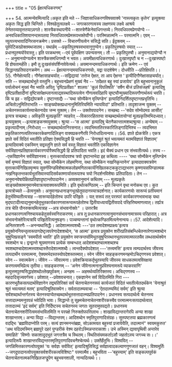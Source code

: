+++
title = "05 ईक्षत्यधिकरणम्"

+++
54. आत्मन्येवमित्यादि।अकृत इति मते -- जिज्ञासाधिकरणविषयवाक्ये 'नास्त्यकृतः कृतेन' इत्युक्त्या अकृतः सिद्ध इति चिन्तिते। विश्वहेतुत्वलक्ष्ये -- जगत्कारणत्वस्य लक्षणस्य लक्ष्ये आश्रये तेनेतरव्यावृत्ततयाऽवगते। शास्त्रैकस्थापनीये --शास्त्रेणैकेनेवाधिगन्तव्ये। निरवधिपरमप्रेणयोग्ये --अनवधिकातिशयानन्दरूपतया निरवधिपरमप्रेमरूपभक्तेर्योग्ये। परस्मिन्नात्मनि -- परमात्मनि। एवम् --व्युत्पत्त्यभावादिनिरसनक्रमेण। प्रसक्ते -- विचारणीयत्वेन संसिद्धे सति। ईदृक्त्वम् -- पूर्वपेटिकाप्रोक्तमथजातम्। यथार्हम् --प्रकृतिपुरुषस्वभावानुगुण्येन। प्रकृतिपुरुषयोः स्यात् ---प्रधानपुरुषयोरेवास्तु। इति परकथनम् --एवं पूर्वपक्षिण उपन्यसनम्। तौ -- प्रकृतिपुरुषौ। अनुमानाद्ययोग्यौ न -- अनुमानयोग्यत्वेन शास्त्रैकसमधिगम्यौ न भवतः। अयमीक्षत्यधिकरणार्थः। दुःखास्पृष्टौ च न --दुःखास्पष्टो हि ज्ञेयतामर्हति। इमौ तु दुःखसंसंपर्शिनावेवेत्यर्थः। अयमानन्दमयाधिकरणार्थः। इति क्रमेण -- एवं सिद्धान्तप्रतिपादनक्रमेण। अथ -- ईक्षत्यानन्दमयाधिकरणयोः, यद्वा पादशेषेण। दोधवीति --प्रतिक्षिपति।।55. गौणेक्षेत्यादि। गौणेक्षासाहचर्यात् --सद्विद्यायां 'तत्तेज ऐक्षत, ता आप ऐक्षन्त ' इत्यीदिगौणेक्षासाहचर्यात्। सति -- सच्छब्दार्थभूते वस्तुनि। बहुभवनप्रेक्षणं मुख्यं नैव -- 'तदैक्षत बहु स्यां प्रजायेय' इति बहुभवनानुकूलं पर्यालोचनं मुख्यं नैव भवति अपितु 'वृष्टिप्रतीक्षाः" शालयः' 'कूलं पिपतिषति' 'वर्षेण बीजं प्रतिसंजहर्ष' इत्यादिषु वृष्टिप्रतीक्षादीनां वृष्टिसापेक्षम्लानत्वाद्यवस्थादिरूपत्वेन गौणत्ववदिहापि सृष्ट्यौन्मुख्यादिरूपगौणार्थरूपं भवति। किं च इह - सद्विद्योपक्रमे। दृष्टान्ताद्यैः --'यथा सोम्यैकेन मृत्पिण्डेन' इत्यादिनिदर्शितदृष्टान्तप्रभृतिभिः। अचितोऽनुमितिराभाति -- साङ्ख्योक्तप्रधानानुमितिरियमिति न्यायविदां" प्रतिभाति। तादृशाजन्म युक्तम् --अचेतनरूपकार्यस्याचेतनादेव जन्म युक्तम्। तेन -- उक्तोपपादनेन। सच्छब्दः --'सदेव सोम्येदमग्र आसीत्' इत्यत्र सच्छब्दः। अविकृतिं मूलप्रकृतिं" व्याहरेत् --विकाररहिततया सच्छब्दार्थतायोग्यां मूलप्रकृतिमभिदध्यात्। इत्ययुक्तम् --इत्याशङ्कनमयुक्तम्। श्रुत्या --'स आत्मा' इत्यादिषु चेतनैकान्तात्मशब्दश्रुत्या। अन्येषाम् -- प्रकृत्यादीनाम्।निरोधात् -- सच्छब्दार्थतानिरसनात्। त्वदभिमततिरस्कारिलिङ्गादिभिश्च -- त्वदभिमत प्रकृतिकारणत्वतिरस्कारकेक्षणादिलिङ्ग वाक्यप्रकरणैरपि निरोधादित्यन्वयः।।56. ज्ञाते ह्येकत्रेति। एकत्र ज्ञाते सर्वं विदितं भवतीति प्रतिज्ञा ऐक्यसिद्ध्यै हि भवति -- 'येनाश्रुतं श्रुतं भवत्यमतं मतमविज्ञातं विज्ञातम्' इत्यादिवाक्ये एकस्मिन् सद्वस्तुनि ज्ञाते सर्वं वस्तु विज्ञातं भवतीति एकविज्ञानेन सर्वविज्ञानप्रतिज्ञाकार्यकारणयोरैक्यसिद्ध्यै हि प्रतिपादिता भवति। इदं चैक्यं प्रधान एव संभवतीत्यर्थः। तस्य ---एकविज्ञानेन सर्वविज्ञानस्य। मृत्तत्कार्यादयश्च त्रयो दृष्टान्तभेदा इह कथिताः ---- 'यथा सोम्यैकेन मृत्पिण्डेन सर्वं मृण्मयं विज्ञातं स्यात्, यथा सोम्यैकेन लोहमणिना, यथा सोम्यैकेन नखनिकृन्तनेन' इत्यादवाक्यत्रयेण मृत्तत्कार्यनिखिलमृन्मय सुवर्णपिण्डविशेषात्मकलोहमणितत्कार्यनिखिलकटककुटाद्याभरण कृष्णायसपिण्डात्मक नखनिकृतन्तकार्यभूतसिवास्यादिसर्वकाष्णार्यासरूपाश्च त्रयो निदर्शनविशेषाः प्रतिपादिताः। तेन --अनुमानवेषापेक्षितप्रतिज्ञादृष्टान्तोपादानेन। अव्यक्तानुमानं कथितम् --- मूलप्रकृतेः साङ्ख्योक्तमनुमानमेवात्रत्यवाक्यरूपमिति। इति वृथोत्कण्ठितम् -- इति चिन्तनं वृथा मनोकथ एव। कुत इत्यत्रोच्यते --हेत्वनुक्तेः। अनुमानप्रधानाङ्गभूतहेतूपादानस्यात्रदर्शनात्। कार्यकारणयोः सारूप्यं प्रतीयमानं हेतुर्भविष्यतीत्यत्राह --सारूप्यादेहेतोश्च उपरि परिहृतेः । यत् सरूपं तत् परस्परं कार्यकारणभावभाक् यथा मृद्घटादीत्याद्यनुमानहेतुभूतकार्यकारणसारूप्यरूपहेतोश्च द्वितीयाध्यायद्वितीयपादे परिहरिष्यमाणत्वात्। तर्ह्यत्र तत्र चेति पौनरुक्त्यमित्यत्राह --अत्र संभावनोक्तेः" । उत्तरत्रैव प्रधानकारणत्वनिश्चायकहेतुसर्वस्वनिराकरणम्। अत्र तु प्रधानकारणत्वानुमानसंभावनामात्रस्य परिहारात्। अत्र संभावनोक्तेरित्यत्रापि परिहृतेरित्यनुषङ्गः। पञ्चम्यन्तानां वृथोत्कण्डितमित्यनेनान्वयः।।57. आदेशेत्यादि। अनितरशरणैः --अनन्यथासिद्धैः। आदेशात्मस्वशब्दैः ---'उत तमादेशमप्राक्ष्यः'इत्यत्र प्रयुक्तेननियन्तृत्वरूपागदेष्टृत्वपरेणादेशशब्देन, 'स आत्मा' इत्यत्र प्रयुक्तेन शरीरप्रतिसंबन्धिचेतनपरेणात्मशब्देन सुषुप्तिप्रसङ्गे 'स्वमपीतो भवति' इति प्रयुक्तेन स्वप्त्रन्तर्यामिभूतसुषुप्तिस्थानभूतपरमात्मपरतयैव लब्धसार्थक्येन स्वशब्देन च। द्वन्द्वान्ते श्रूयमाणस्य प्रत्येकं सम्बन्धात् आदेशशब्दश्चात्मशब्दश्च स्वशब्दश्चादेशात्मस्वशब्दास्तैरादेशात्मशब्दैः। त्वन्तदैक्योपदेशात् ---'तत्त्वमसि' इत्यत्र त्वम्पदार्थस्य जीवस्य तत्पदार्थेन परमात्मना, ऐक्यमभेदस्तस्योपदेशस्तस्मात्। स्वेन जीवेन साहङ्करणमनहमोऽचिद्गणस्य प्रवेशात्। स्वेन -- स्वात्मकेन। जीवेन -- जीवात्मना। प्रवेशक्रियाकर्तृभूतस्यापि जीवस्य साधकतमत्वविवक्षया करणत्वमभिप्रेत्य तृतीया। साहङ्करणम् -- 'अनेन जीवेनात्मनानुप्रविश्यनामरूपे व्याकरवाणि' इत्युत्तमपुरुषसिद्धाहंशब्दोल्लेखपूर्वकम्। अनहमः -- अहमर्थव्यतिरिक्तस्य। अचिद्गणस्य --महदादिसृज्यवर्गस्य। प्रवेशात् --प्रवेशवचनात्। एकज्ञानेन सर्वं विदितमिति गिरा ---कारणभूतैकसत्पदार्थविज्ञानेन तद्व्यतिरिक्तं सर्वं चेतनाचेतननरूपं कार्यजातं विदितं भवतीत्येतदर्थकेन 'येनाश्रुतं श्रुतं भवत्यमतं मतम्' इत्यादिश्रुतिवाक्येन। सर्वतादात्म्यवाचा -- 'ऐतदात्म्यमिदं सर्वम्' इति श्रुत्या सर्वशब्दार्थान्तर्गतस्य चेतनस्याप्येतच्छब्दार्थभूतसत्तादात्म्यप्रतिपादनेन। प्रधानस्य सत्पदार्थत्वे चेतनस्य सत्तादात्म्यमनुपपन्नं भवेदिति भावः। सिद्धान्ते तु सूक्ष्मचेतनाचेतनशरीरकस्यैव परमात्मनःसत्पदार्थत्वात् तत्तादात्म्यं 'इदं सर्वम्' इति निर्दिष्टस्य सचेतनस्य जगतः सुतरामुपपद्यते। प्रधानस्य चेतनाचेतनशरीरित्वमसंभावितमिति न परपक्षे निरुक्तोपपत्तिलाभः। शाखाविद्यान्तरागेरपि अन्या शाखा शाखान्तरम्। अन्या विद्या --विद्यान्तरम्। आदिशब्देन स्मृतिपुराणादिसंग्रहः। सुस्पष्टतया ब्रह्मकारणत्वं वदद्भिः 'ब्रह्मविदाप्नोति परम्। सत्यं ज्ञानमनन्तंब्रह्म, सोऽकामयत बहुस्यां प्रजायेयेेति, तदात्मानं" स्वयमकुरुत' 'अथ यदिदमस्मिन् ब्रह्मपुरे दहरं पुण्डरीकं वेश्म दहरोऽस्मिन्नन्तराकाशः। उभे अस्मिन् द्यावापृथिवी अन्तरेव समाहिते' 'विष्णोः सकाशादुद्भूतं जगत्तत्रैव च स्थितम्। स्थितिसंयमकर्ताऽसौ जहतोऽस्य जगच्च सः।।' इत्यादिरूपैः शाखान्तरविद्यन्तरस्मृतिपुराणादिवचनैश्चेत्यर्थः। उक्तैर्हेतुभिः। विश्ववित् -- जगन्निमित्तकारणत्वोपयुक्तं 'यः सर्वज्ञः सर्ववित्' इत्यादिश्रुतिसिद्धं सर्वज्ञत्वादकल्याणगुणजातं वहन्। विश्वमूर्तिः --जगदुपादानत्वोपयुक्तसर्वशरीरकत्वविशिष्टः" परमात्मैव। बहुभविता --'बहुस्याम्' इति सङ्कल्पपूर्वकं चेतनाचेतनात्मकनिखिलजग्द्रूपेण बहुभवनशाली, नान्यदित्यर्थः।।
